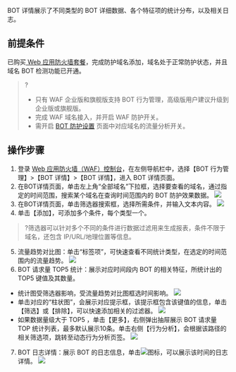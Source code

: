 BOT 详情展示了不同类型的 BOT 详细数据、各个特征项的统计分布，以及相关日志。

## 前提条件
已购买[ Web 应用防火墙套餐](https://buy.cloud.tencent.com/buy/waf)，完成防护域名添加，域名处于正常防护状态，并且域名 BOT 检测功能已开通。
>? 
>- 只有 WAF 企业版和旗舰版支持 BOT 行为管理，高级版用户建议升级到企业版或旗舰版。
>- 完成 WAF 域名接入，并开启 WAF 防护开关。
>- 需开启 [BOT 防护设置](https://console.cloud.tencent.com/guanjia/bot2/config) 页面中对应域名的流量分析开关。

## 操作步骤
1. 登录 [Web 应用防火墙（WAF）控制台](https://console.cloud.tencent.com/guanjia/waf/overview)，在左侧导航栏中，选择【BOT 行为管理】>【BOT 详情】>【BOT 详情】，进入 BOT 详情页面。
2. 在BOT详情页面，单击左上角“全部域名”下拉框，选择要查看的域名，通过指定的时间范围，搜索某个域名在查询时间范围内的 BOT 防护效果数据。
![](https://main.qcloudimg.com/raw/f795b89cf53cc7f0616954b0167d2b30.png)
3. 在BOT详情页面，单击筛选器搜索框，选择所需条件，并输入文本内容。
![](https://main.qcloudimg.com/raw/82e83d0649bbfa540a0b6a4e9b431b8a.png)
4. 单击【添加】，可添加多个条件，每个类型一个。
>?筛选器可以针对多个不同的条件进行数据过滤用来生成报表，条件不限于域名，还包含 IP/URL/地理位置等信息。
5. 流量趋势对比图：单击“标签项”，可快速查看不同统计类型，在选定的时间范围内的流量趋势。
![](https://main.qcloudimg.com/raw/4e023249e948d83fd4d3408c27afcb89.png)
6. BOT 请求量 TOP5 统计：展示对应时间段内 BOT 的相关特征，所统计出的TOP5 键值及其数量。
  - 统计图受筛选器影响，受流量趋势对比图框选时间影响。
![](https://main.qcloudimg.com/raw/4dc2f380a2aed527fc33880d2fdf93c5.png)
 - 单击对应的“柱状图”，会展示对应提示框，该提示框包含该键值的信息，单击【筛选】或【排除】，可以快速添加相关的过滤器。
![](https://main.qcloudimg.com/raw/d5a9bb47f9d6236e59945901789ba5d8.png)
 - 如果数据量级大于 TOP5 ，单击【更多】，右侧弹出抽屉展示 BOT 请求量 TOP 统计列表，最多默认展示10条。单击右侧【行为分析】，会根据该路径的相关筛选项，跳转至动态行为分析页签。
![](https://main.qcloudimg.com/raw/296fedb8da396ec0880b54bc159f0b28.png)
7. BOT 日志详情：展示 BOT 的日志信息，单击![](https://main.qcloudimg.com/raw/5492e6a1a03c64ede0d9a728c743dad9.png)图标，可以展示该时间的日志详情。
![](https://main.qcloudimg.com/raw/82cbae0808c89c4f4df270ab6356b987.png)
